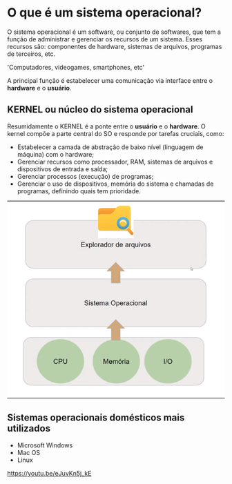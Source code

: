 # O que é um sistema operacional?

O sistema operacional é um software, ou conjunto de softwares, que tem a função de administrar e gerenciar os recursos de um sistema. Esses recursos são: componentes de hardware, sistemas de arquivos, programas de terceiros, etc.

'Computadores, videogames, smartphones, etc'

A principal função é estabelecer uma comunicação via interface entre o **hardware** e o **usuário**.

## KERNEL ou núcleo do sistema operacional

Resumidamente o KERNEL é a ponte entre o **usuário** e o **hardware**. O kernel compõe a parte central do SO e responde por tarefas cruciais, como:

- Estabelecer a camada de abstração de baixo nível (linguagem de máquina) com o hardware;
- Gerenciar recursos como processador, RAM, sistemas de arquivos e dispositivos de entrada e saída;
- Gerenciar processos (execução) de programas;
- Gerenciar o uso de dispositivos, memória do sistema e chamadas de programas, definindo quais tem prioridade.

![copia](img/Captura%20de%20tela%20de%202022-08-08%2011-11-32.png)

## Sistemas operacionais domésticos mais utilizados

- Microsoft Windows
- Mac OS
- Linux

https://youtu.be/eJuvKn5j_kE


